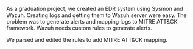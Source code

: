 As a graduation project, we created an EDR system using Sysmon and Wazuh. Creating logs and getting them to Wazuh server were easy. The problem was to generate alerts and mapping logs to MITRE ATT&CK framework. Wazuh needs custom rules to generate alerts.

We parsed and edited the rules to add MITRE ATT&CK mapping.
